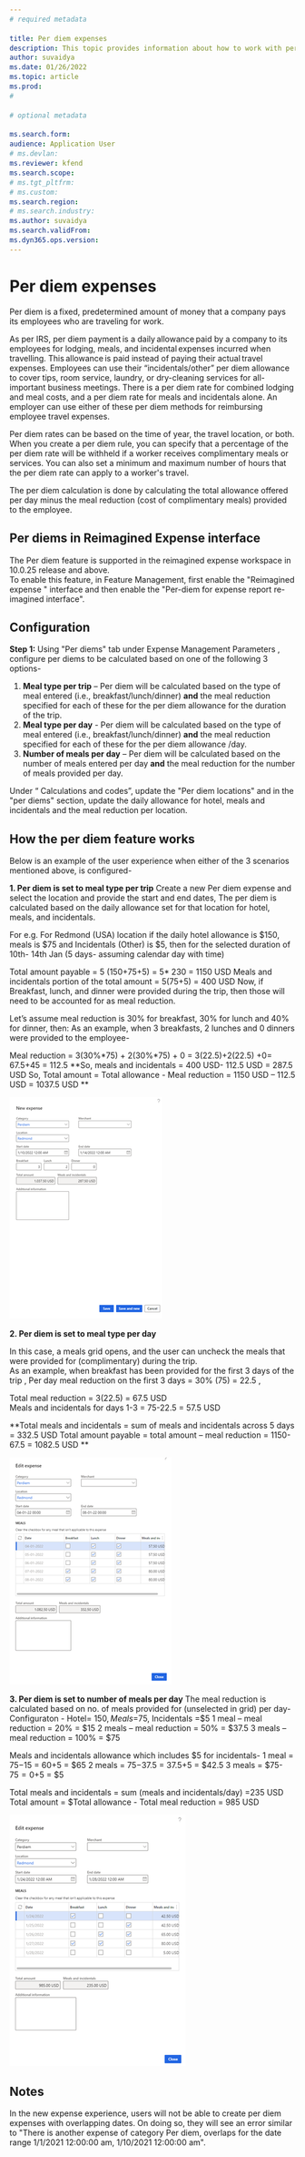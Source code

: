 ```yaml
---
# required metadata

title: Per diem expenses
description: This topic provides information about how to work with per diem expenses.
author: suvaidya
ms.date: 01/26/2022
ms.topic: article
ms.prod: 
#

# optional metadata

ms.search.form: 
audience: Application User
# ms.devlan: 
ms.reviewer: kfend
ms.search.scope: 
# ms.tgt_pltfrm: 
# ms.custom: 
ms.search.region: 
# ms.search.industry: 
ms.author: suvaidya
ms.search.validFrom: 
ms.dyn365.ops.version: 
---
```


# Per diem expenses

Per diem is a fixed, predetermined amount of money that a company pays its employees who are traveling for work. 

As per IRS, per diem payment is a daily allowance paid by a company to its employees for lodging, meals, and incidental expenses incurred when travelling. This allowance is paid instead of paying their actual travel expenses.  Employees can use their “incidentals/other” per diem allowance to cover tips, room service, laundry, or dry-cleaning services for all-important business meetings. There is a per diem rate for combined lodging and meal costs, and a per diem rate for meals and incidentals alone. An employer can use either of these per diem methods for reimbursing employee travel expenses. 

Per diem rates can be based on the time of year, the travel location, or both. When you create a per diem rule, you can specify that a percentage of the per diem rate will be withheld if a worker receives complimentary meals or services. You can also set a minimum and maximum number of hours that the per diem rate can apply to a worker's travel.

The per diem calculation is done by calculating the total allowance offered per day minus the meal reduction (cost of complimentary meals) provided to the employee. 

## Per diems in Reimagined Expense interface 
The Per diem feature is supported in the reimagined expense workspace in 10.0.25 release and above.  
To enable this feature, in Feature Management, first enable the "Reimagined expense " interface and then enable the "Per-diem for expense report re-imagined interface".

## Configuration

**Step 1:** Using "Per diems" tab under Expense Management Parameters , configure per diems to be calculated based on one of the following 3 options-  
1.	**Meal type per trip** – Per diem will be calculated based on the type of meal entered (i.e., breakfast/lunch/dinner) **and** the meal reduction specified for each of these for the per diem allowance for the duration of the trip. 
2.	**Meal type per day** - Per diem will be calculated based on the type of meal entered (i.e., breakfast/lunch/dinner) **and** the meal reduction specified for each of these for the per diem allowance /day.  
3.	**Number of meals per day** – Per diem will be calculated based on the number of meals entered per day **and** the meal reduction for the number of meals provided per day.

Under “ Calculations and codes”, update the "Per diem locations"  and in the  "per diems" section, update the daily allowance for hotel, meals and incidentals  and the meal reduction per location. 

## How the per diem feature works
Below is an example of the user experience when either of the 3 scenarios mentioned above, is configured-  

**1.	Per diem is set to meal type per trip**
Create a new Per diem expense and select the location and provide the start and end dates, 
The per diem is calculated based on the daily allowance set for that location for hotel, meals, and incidentals. 


For e.g. For Redmond (USA) location if the daily hotel allowance is $150, meals is $75 and Incidentals (Other) is $5, 
then for the selected duration of 10th- 14th Jan (5 days- assuming calendar day with time)

Total amount payable = 5 (150+75+5)  = 5* 230  =  1150 USD
Meals and incidentals portion of the total amount = 5(75+5) = 400 USD
Now, if Breakfast, lunch, and dinner were provided during the trip, then those will need to be accounted for as meal reduction. 

Let’s assume meal reduction is 30% for breakfast, 30% for lunch and 40% for dinner, then: 
As an example, when 3 breakfasts, 2 lunches and 0 dinners were provided to the employee-

Meal reduction = 3(30%*75) + 2(30%*75) + 0 =  3(22.5)+2(22.5) +0=  67.5+45 = 112.5 
**So, meals and incidentals = 400 USD- 112.5 USD = 287.5 USD 
So, Total amount = Total allowance - Meal reduction = 1150 USD – 112.5 USD = 1037.5 USD **

 ![New expense.](media/1-meal-type-per-trip.png)


**2.	Per diem is set to meal type per day**

In this case, a meals grid opens, and the user can uncheck the meals that were provided for (complimentary) during the trip.  
As an example, when breakfast has been provided for the first 3 days of the trip , 
Per day meal reduction on the first 3 days = 30% (75) = 22.5 , 

Total meal reduction =  3(22.5)  =  67.5 USD  
Meals and incidentals for days 1-3 =  75-22.5 =  57.5 USD 

**Total meals and incidentals = sum of meals and incidentals across 5 days = 332.5 USD 
Total amount payable = total amount – meal reduction =  1150- 67.5 = 1082.5 USD **

![Edit expense.](media/2-meal-type-per-day.png)

**3. Per diem is set to number of meals per day**
The meal reduction is calculated based on no. of meals provided for (unselected in grid) per day- 
Configuraton - 
Hotel= $150, Meals =$75, Incidentals =$5
1 meal – meal reduction = 20% = $15
2 meals – meal reduction = 50% = $37.5
3 meals – meal reduction = 100% = $75 

Meals and incidentals allowance which includes $5 for incidentals- 
1 meal =  $75-$15 =  $60+$5 = $65
2 meals =  $75 -$37.5 =  $37.5 +$5 =  $42.5
3 meals = $75- $75 =0 +$5 = $5 

Total meals and incidentals = sum (meals and incidentals/day) =235 USD
Total amount =  $Total allowance - Total meal reduction = 985 USD

![Meals and incidentals total amount.](media/3-number-of-meals-per-day.png)

## Notes ##
In the new expense experience, users will not be able to create per diem expenses with overlapping dates.  On doing so, they will see an error similar to "There is another expense of category Per diem, overlaps for the date range 1/1/2021  12:00:00 am, 1/10/2021 12:00:00 am". 

